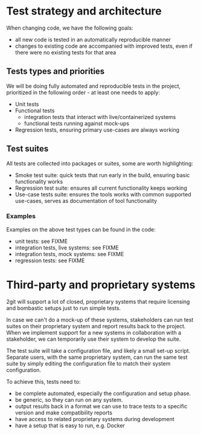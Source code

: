 # Test strategy and architecture

When changing code, we have the following goals:

* all new code is tested in an automatically reproducible manner
* changes to existing code are accompanied with improved tests, even if there were no existing tests for that area


## Tests types and priorities

We will be doing fully automated and reproducible tests in the project, prioritized in the following order - at least one needs to apply:

* Unit tests
* Functional tests
  * integration tests that interact with live/containerized systems
  * functional tests running against mock-ups
* Regression tests, ensuring primary use-cases are always working

## Test suites

All tests are collected into packages or suites, some are worth highlighting:

* Smoke test suite: quick tests that run early in the build, ensuring basic functionality works
* Regression test suite: ensures all current functionality keeps working
* Use-case tests suite: ensures the tools works with common supported use-cases, serves as documentation of tool functionality

### Examples

Examples on the above test types can be found in the code:

* unit tests: see FIXME
* integration tests, live systems: see FIXME
* integration tests, mock systems: see FIXME
* regression tests: see FIXME

# Third-party and proprietary systems

2git will support a lot of closed, proprietary systems that require licensing and bombastic setups just to run simple tests.

In case we can't do a mock-up of these systems, stakeholders can run test suites on their proprietary system and report results back to the project.
When we implement support for a new systems in collaboration with a stakeholder, we can temporarily use their system to develop the suite. 

The test suite will take a configuration file, and likely a small set-up script.
Separate users, with the same proprietary system, can run the same test suite by simply editing the configuration file to match their system configuration.

To achieve this, tests need to:

* be complete automated, especially the configuration and setup phase.
* be generic, so they can run on any system.
* output results back in a format we can use to trace tests to a specific version and make compatibility reports
* have access to related proprietary systems during development
* have a setup that is easy to run, e.g. Docker
